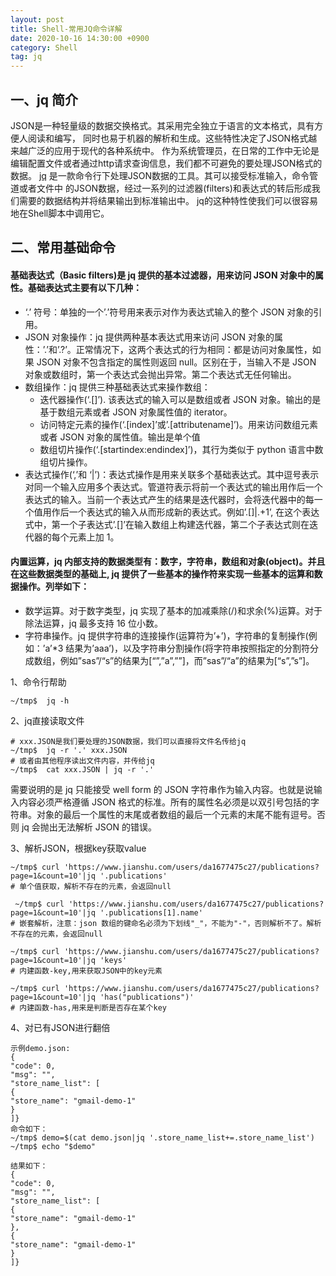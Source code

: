 ```yaml
---
layout: post
title: Shell-常用JQ命令详解
date: 2020-10-16 14:30:00 +0900
category: Shell
tag: jq
---
```

   
## 一、jq 简介
JSON是一种轻量级的数据交换格式。其采用完全独立于语言的文本格式，具有方便人阅读和编写，
同时也易于机器的解析和生成。这些特性决定了JSON格式越来越广泛的应用于现代的各种系统中。
作为系统管理员，在日常的工作中无论是编辑配置文件或者通过http请求查询信息，我们都不可避免的要处理JSON格式的数据。
[jq](https://stedolan.github.io/jq/) 是一款命令行下处理JSON数据的工具。其可以接受标准输入，命令管道或者文件中
的JSON数据，经过一系列的过滤器(filters)和表达式的转后形成我们需要的数据结构并将结果输出到标准输出中。
jq的这种特性使我们可以很容易地在Shell脚本中调用它。

## 二、常用基础命令
#### 基础表达式（Basic filters)是 jq 提供的基本过滤器，用来访问 JSON 对象中的属性。基础表达式主要有以下几种：
* ‘.’ 符号：单独的一个’.’符号用来表示对作为表达式输入的整个 JSON 对象的引用。
* JSON 对象操作：jq 提供两种基本表达式用来访问 JSON 对象的属性：’.<attributename>’和’.<attributename>?’。正常情况下，这两个表达式的行为相同：都是访问对象属性，如果 JSON 对象不包含指定的属性则返回 null。区别在于，当输入不是 JSON 对象或数组时，第一个表达式会抛出异常。第二个表达式无任何输出。
* 数组操作：jq 提供三种基础表达式来操作数组：
	* 迭代器操作(‘.[]’). 该表达式的输入可以是数组或者 JSON 对象。输出的是基于数组元素或者 JSON 对象属性值的 iterator。
	* 访问特定元素的操作(‘.[index]’或’.[attributename]’)。用来访问数组元素或者 JSON 对象的属性值。输出是单个值
	* 数组切片操作(‘.[startindex:endindex]’)，其行为类似于 python 语言中数组切片操作。
* 表达式操作(‘,’和 ‘|’)：表达式操作是用来关联多个基础表达式。其中逗号表示对同一个输入应用多个表达式。管道符表示将前一个表达式的输出用作后一个表达式的输入。当前一个表达式产生的结果是迭代器时，会将迭代器中的每一个值用作后一个表达式的输入从而形成新的表达式。例如’.[]|.+1’, 在这个表达式中，第一个子表达式’.[]’在输入数组上构建迭代器，第二个子表达式则在迭代器的每个元素上加 1。
#### 内置运算，jq 内部支持的数据类型有：数字，字符串，数组和对象(object)。并且在这些数据类型的基础上, jq 提供了一些基本的操作符来实现一些基本的运算和数据操作。列举如下：
* 数学运算。对于数字类型，jq 实现了基本的加减乘除(/)和求余(%)运算。对于除法运算，jq 最多支持 16 位小数。
* 字符串操作。jq 提供字符串的连接操作(运算符为’+’)，字符串的复制操作(例如：’a’*3 结果为’aaa’)，以及字符串分割操作(将字符串按照指定的分割符分成数组，例如”sas”/“s”的结果为[“”,”a”,””]，而”sas”/“a”的结果为[“s”,”s”]。

1、命令行帮助
```
~/tmp$  jq -h
```

2、jq直接读取文件
```
# xxx.JSON是我们要处理的JSON数据，我们可以直接将文件名传给jq
~/tmp$  jq -r '.' xxx.JSON
# 或者由其他程序读出文件内容，并传给jq
~/tmp$  cat xxx.JSON | jq -r '.'
```
需要说明的是 jq 只能接受 well form 的 JSON 字符串作为输入内容。也就是说输入内容必须严格遵循 JSON 格式的标准。所有的属性名必须是以双引号包括的字符串。对象的最后一个属性的末尾或者数组的最后一个元素的末尾不能有逗号。否则 jq 会抛出无法解析 JSON 的错误。

3、解析JSON，根据key获取value
```
~/tmp$ curl 'https://www.jianshu.com/users/da1677475c27/publications?page=1&count=10'|jq '.publications'
# 单个值获取，解析不存在的元素，会返回null

 ~/tmp$ curl 'https://www.jianshu.com/users/da1677475c27/publications?page=1&count=10'|jq '.publications[1].name'
# 嵌套解析，注意：json 数组的键命名必须为下划线"_"，不能为"-"，否则解析不了。解析不存在的元素，会返回null

~/tmp$ curl 'https://www.jianshu.com/users/da1677475c27/publications?page=1&count=10'|jq 'keys'
# 内建函数-key,用来获取JSON中的key元素

~/tmp$ curl 'https://www.jianshu.com/users/da1677475c27/publications?page=1&count=10'|jq 'has("publications")' 
# 内建函数-has,用来是判断是否存在某个key
```

4、对已有JSON进行翻倍
```
示例demo.json:
{
"code": 0,
"msg": "",
"store_name_list": [
{
"store_name": "gmail-demo-1"
}
]}
命令如下：
~/tmp$ demo=$(cat demo.json|jq '.store_name_list+=.store_name_list')
~/tmp$ echo "$demo"

结果如下：
{
"code": 0,
"msg": "",
"store_name_list": [
{
"store_name": "gmail-demo-1"
},
{
"store_name": "gmail-demo-1"
}
]}
```

